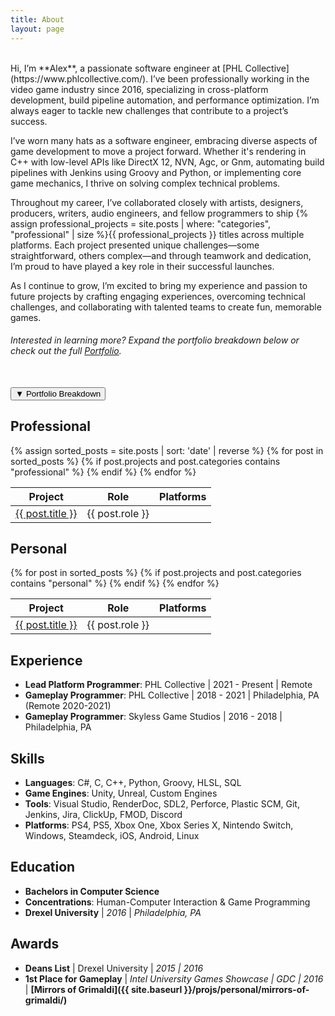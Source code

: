 ```yaml
---
title: About
layout: page
---
```


<link rel="preload" href="/assets/images/platform_icons/steam-icon.webp" as="image">
<link rel="preload" href="/assets/images/platform_icons/ps-icon.webp" as="image">
<link rel="preload" href="/assets/images/platform_icons/xbox-icon.webp" as="image">
<link rel="preload" href="/assets/images/platform_icons/switch-icon.webp" as="image">
<link rel="preload" href="/assets/images/platform_icons/ios-icon.webp" as="image">
<link rel="preload" href="/assets/images/platform_icons/android-icon.webp" as="image">
<link rel="preload" href="/assets/images/platform_icons/htc-vive-icon.webp" as="image">
<link rel="preload" href="/assets/images/platform_icons/oculus-rift-icon.webp" as="image">
<link rel="preload" href="/assets/images/platform_icons/itch-icon.webp" as="image">

<!-- <div class="profile-image-wrapper">
  <img src="{{ site.url }}/{{ site.picturecats }}" alt="Profile Image">
  <div class="tooltip">My cats, Ascii and Hex</div>
</div> -->
<br>
Hi, I’m **Alex**, a passionate software engineer at [PHL Collective](https://www.phlcollective.com/). I’ve been professionally working in the video game industry since 2016, specializing in cross-platform development, build pipeline automation, and performance optimization. I’m always eager to tackle new challenges that contribute to a project’s success.


I’ve worn many hats as a software engineer, embracing diverse aspects of game development to move a project forward. Whether it's rendering in C++ with low-level APIs like DirectX 12, NVN, Agc, or Gnm, automating build pipelines with Jenkins using Groovy and Python, or implementing core game mechanics, I thrive on solving complex technical problems.

Throughout my career, I’ve collaborated closely with artists, designers, producers, writers, audio engineers, and fellow programmers to ship {% assign professional_projects = site.posts | where: "categories", "professional" | size %}{{ professional_projects }} titles across multiple platforms. Each project presented unique challenges—some straightforward, others complex—and through teamwork and dedication, I’m proud to have played a key role in their successful launches.

As I continue to grow, I’m excited to bring my experience and passion to future projects by crafting engaging experiences, overcoming technical challenges, and collaborating with talented teams to create fun, memorable games.

###### Interested in learning more? Expand the portfolio breakdown below or check out the full [Portfolio](/projects/).

<br>
<button id="toggle-section-btn" onclick="toggleSection()">
    <span id="toggle-icon">▼</span> Portfolio Breakdown
</button>

<div id="collapsible-section" class="hidden">
  <style>
    .platform-icon-link img {
      transition: filter 0.3s;
    }
    .platform-icon-link:hover img {
      /* Disabling apparently violates xbox logo law */
      /* filter: brightness(1.5) contrast(1.1);
      transform: scale(1.1); */
    }
  </style>
  <script>
    function getPlatformIcon(platform) {
      const platformIcons = {
        "steam": "/assets/images/platform_icons/steam-icon.webp",
        "ps": "/assets/images/platform_icons/ps-icon.webp",
        "xbox": "/assets/images/platform_icons/xbox-icon.webp",
        "switch": "/assets/images/platform_icons/switch-icon.webp",
        "ios": "/assets/images/platform_icons/ios-icon.webp",
        "android": "/assets/images/platform_icons/android-icon.webp",
        "htc vive": "/assets/images/platform_icons/htc-vive-icon.webp",
        "oculus rift": "/assets/images/platform_icons/oculus-rift-icon.webp",
        "itch": "/assets/images/platform_icons/itch-icon.webp"
      };
      return platformIcons[platform] || null;
    }

  function renderPlatformIcons(platformsString, platformLinks, containerId) {
    const platforms = platformsString.split(", ").map(p => p.trim().toLowerCase());
    const uniquePlatforms = [...new Set(platforms.map(platform => {
      if (platform === "ps4" || platform === "ps5") return "ps";
      if (platform === "xbox one" || platform === "xbox series x") return "xbox";
      return platform;
    }))];

    const container = document.getElementById(containerId);
    if (!container) return;

    uniquePlatforms.forEach(platform => {
      const iconPath = getPlatformIcon(platform);
      const platformLink = platformLinks[platform];
      if (iconPath && platformLink) {
        const a = document.createElement("a");
        a.href = platformLink;
        a.target = "_blank";
        a.className = "platform-icon-link";
        
        const img = new Image();
        img.src = iconPath;
        img.alt = platform;
        img.width = 30;
        img.height = 30;
        img.style.margin = "0 5px";

        a.appendChild(img);
        container.appendChild(a);
      }
    });
  }
  </script>

  <h2>Professional</h2>

  <table>
    <thead>
      <tr>
        <th>Project</th>
        <th>Role</th>
        <th>Platforms</th>
      </tr>
    </thead>
    <tbody>
      {% assign sorted_posts = site.posts | sort: 'date' | reverse %}
      {% for post in sorted_posts %}
      {% if post.projects and post.categories contains "professional" %}
      <tr>
        <td><a href="{% if post.externalLink %}{{ post.externalLink }}{% else %}{{ site.url }}{{ post.url }}{% endif %}">{{ post.title }}</a></td>
        <td>{{ post.role }}</td>
        <td>
          <div id="platform-icons-{{ forloop.index0 }}"></div>
          <script>
            document.addEventListener("DOMContentLoaded", function() {
              renderPlatformIcons("{{ post.platforms }}", {{ post.platform_links | jsonify }}, "platform-icons-{{ forloop.index0 }}");
            });
          </script>
        </td>
      </tr>
      {% endif %}
      {% endfor %}
    </tbody>
  </table>
  
  <h2>Personal</h2>

  <table>
    <thead>
      <tr>
        <th>Project</th>
        <th>Role</th>
        <th>Platforms</th>
      </tr>
    </thead>
    <tbody>
      {% for post in sorted_posts %}
      {% if post.projects and post.categories contains "personal" %}
      <tr>
        <td><a href="{% if post.externalLink %}{{ post.externalLink }}{% else %}{{ site.url }}{{ post.url }}{% endif %}">{{ post.title }}</a></td>
        <td>{{ post.role }}</td>
        <td>
          <div id="platform-icons-personal-{{ forloop.index0 }}"></div>
          <script>
            document.addEventListener("DOMContentLoaded", function() {
              renderPlatformIcons("{{ post.platforms }}", {{ post.platform_links | jsonify }}, "platform-icons-personal-{{ forloop.index0 }}");
            });
          </script>
        </td>
      </tr>
      {% endif %}
      {% endfor %}
    </tbody>
  </table>
</div>

<script>

function toggleWithDisplay() {
  const element = document.getElementById('animatedElement');
  if (element.style.display === "none" || !element.style.display) {
    element.style.display = "block";
    requestAnimationFrame(() => {
      element.classList.add('visible');
    });
  } else {
    element.classList.remove('visible');
    element.addEventListener('transitionend', () => {
      element.style.display = "none";
    }, { once: true });
  }
}
function toggleSection() {
  const section = document.getElementById("collapsible-section");
  const icon = document.getElementById("toggle-icon");

  if (!section) return;

  const isVisible = section.classList.contains("visible");
  section.classList.toggle("visible", !isVisible);

  icon.textContent = isVisible ? "▼" : "▲";

  if (!isVisible) {
    section.scrollIntoView({ behavior: 'smooth', block: 'start' });
  }
}


</script>

## Experience
- **Lead Platform Programmer**: PHL Collective \| 2021 - Present \| Remote
- **Gameplay Programmer**: PHL Collective \| 2018 - 2021 \| Philadelphia, PA (Remote 2020-2021)
- **Gameplay Programmer**: Skyless Game Studios \| 2016 - 2018 \| Philadelphia, PA

## Skills
- **Languages**: C#, C, C++, Python, Groovy, HLSL, SQL
- **Game Engines**: Unity, Unreal, Custom Engines
- **Tools**: Visual Studio, RenderDoc, SDL2, Perforce, Plastic SCM, Git, Jenkins, Jira, ClickUp, FMOD, Discord
- **Platforms**: PS4, PS5, Xbox One, Xbox Series X, Nintendo Switch, Windows, Steamdeck, iOS, Android, Linux

## Education
- **Bachelors in Computer Science**
- **Concentrations**: Human-Computer Interaction & Game Programming
- **Drexel University** \| *2016* \| *Philadelphia, PA*

## Awards
- **Deans List** \| Drexel University \| *2015 \| 2016*
- **1st Place for Gameplay** \| *Intel University Games Showcase \| GDC \| 2016* \| **[Mirrors of Grimaldi]({{ site.baseurl }}/projs/personal/mirrors-of-grimaldi/)**